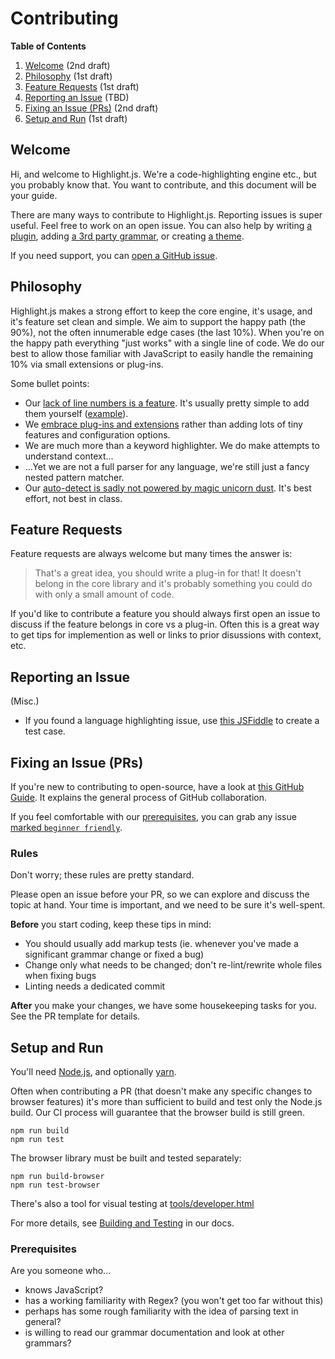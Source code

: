 # Contributing

**Table of Contents**
1. [Welcome](#welcome) (2nd draft)
2. [Philosophy](#philosophy) (1st draft)
3. [Feature Requests](#feature-requests) (1st draft)
4. [Reporting an Issue](#reporting-an-issue) (TBD)
5. [Fixing an Issue (PRs)](#fixing-an-issue-prs) (2nd draft)
6. [Setup and Run](#setup-and-run) (1st draft)


## Welcome
Hi, and welcome to Highlight.js. We're a code-highlighting engine etc., but you probably know that. You want to contribute, and this document will be your guide.

There are many ways to contribute to Highlight.js. Reporting issues is super useful. Feel free to work on an open issue. You can also help by writing [a plugin](https://highlightjs.readthedocs.io/en/latest/plugin-api.html), adding [a 3rd party grammar](https://github.com/highlightjs/highlight.js/blob/master/extra/3RD_PARTY_QUICK_START.md), or creating [a theme](https://highlightjs.readthedocs.io/en/latest/style-guide.html).

If you need support, you can [open a GitHub issue](https://github.com/highlightjs/highlight.js/issues/new/choose).


## Philosophy

Highlight.js makes a strong effort to keep the core engine, it's usage, and it's feature set clean and simple.  We aim to support the happy path (the 90%), not the often innumerable edge cases (the last 10%).  When you're on the happy path everything "just works" with a single line of code.  We do our best to allow those familiar with JavaScript to easily handle the remaining 10% via small extensions or plug-ins.

Some bullet points:

- Our [lack of line numbers is a feature](https://highlightjs.readthedocs.io/en/latest/line-numbers.html). It's usually pretty simple to add them yourself ([example](https://github.com/taufik-nurrohman/highlight.ln.js)).
- We [embrace plug-ins and extensions](https://github.com/highlightjs/highlight.js/issues/2225) rather than adding lots of tiny features and configuration options.
- We are much more than a keyword highlighter. We do make attempts to understand context...
- ...Yet we are not a full parser for any language, we're still just a fancy nested pattern matcher.
- Our [auto-detect is sadly not powered by magic unicorn dust](https://github.com/highlightjs/highlight.js/issues/1213). It's best effort, not best in class.


## Feature Requests
Feature requests are always welcome but many times the answer is:

> That's a great idea, you should write a plug-in for that! It doesn't belong in the core library and it's probably something you could do with only a small amount of code.

If you'd like to contribute a feature you should always first open an issue to discuss if the feature belongs in core vs a plug-in.  Often this is a great way to get tips for implemention as well or links to prior disussions with context, etc.


## Reporting an Issue
(Misc.)
- If you found a language highlighting issue, use [this JSFiddle](https://jsfiddle.net/ajoshguy/2bmdswn6/) to create a test case.


## Fixing an Issue (PRs)
If you're new to contributing to open-source, have a look at [this GitHub Guide](https://guides.github.com/activities/forking). It explains the general process of GitHub collaboration.

If you feel comfortable with our [prerequisites](#prerequisites), you can grab any issue [marked `beginner friendly`](https://github.com/highlightjs/highlight.js/issues?q=is%3Aopen+is%3Aissue+label%3A%22beginner+friendly%22).


### Rules
Don't worry; these rules are pretty standard.

Please open an issue before your PR, so we can explore and discuss the topic at hand. Your time is important, and we need to be sure it's well-spent.

**Before** you start coding, keep these tips in mind:
- You should usually add markup tests (ie. whenever you've made a significant grammar change or fixed a bug)
- Change only what needs to be changed; don't re-lint/rewrite whole files when fixing bugs
- Linting needs a dedicated commit

**After** you make your changes, we have some housekeeping tasks for you. See the PR template for details.


## Setup and Run

You'll need [Node.js](https://nodejs.dev/download/), and optionally [yarn](https://yarnpkg.com/).

Often when contributing a PR (that doesn't make any specific changes to browser
features) it's more than sufficient to build and test only the Node.js build.
Our CI process will guarantee that the browser build is still green.

```console
npm run build
npm run test
```

The browser library must be built and tested separately:

```console
npm run build-browser
npm run test-browser
```

There's also a tool for visual testing at [tools/developer.html](https://github.com/highlightjs/highlight.js/blob/master/tools/developer.html)


For more details, see [Building and Testing](https://highlightjs.readthedocs.io/en/latest/building-testing.html) in our docs.

### Prerequisites
Are you someone who...
- knows JavaScript?
- has a working familiarity with Regex? (you won't get too far without this)
- perhaps has some rough familiarity with the idea of parsing text in general?
- is willing to read our grammar documentation and look at other grammars?


